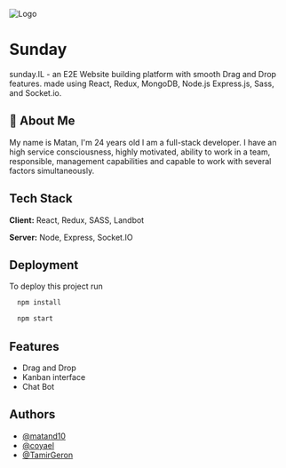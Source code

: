 
![Logo](https://res.cloudinary.com/dxpb15pfo/image/upload/v1659367021/Sunday_j9rira.png)


# Sunday

sunday.IL - an E2E Website building platform with smooth Drag and Drop features.
 made using React, Redux, MongoDB, Node.js Express.js, Sass, and Socket.io.

## 🚀 About Me
My name is Matan, I'm 24 years old I am a full-stack developer. I have an high service consciousness, highly motivated, ability to work in a team,
responsible, management capabilities and capable to work with several
factors simultaneously.

## Tech Stack

**Client:** React, Redux, SASS, Landbot

**Server:** Node, Express, Socket.IO

## Deployment

To deploy this project run

```bash
  npm install
```
```bash
  npm start
```


## Features

- Drag and Drop
- Kanban interface
- Chat Bot


## Authors

- [@matand10](https://github.com/matand10)
- [@coyael](https://github.com/coyael)
- [@TamirGeron](https://github.com/TamirGeron)

